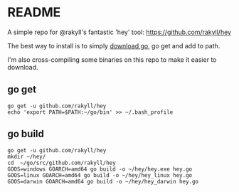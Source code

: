 # README

A simple repo for @rakyll's fantastic 'hey' tool: <https://github.com/rakyll/hey>

The best way to install is to simply [download go](https://golang.org/dl/), go get and add to path.

I'm also cross-compiling some binaries on this repo to make it easier to download.

## go get

    go get -u github.com/rakyll/hey
    echo 'export PATH=$PATH:~/go/bin' >> ~/.bash_profile

## go build

    go get -u github.com/rakyll/hey
    mkdir ~/hey/
    cd  ~/go/src/github.com/rakyll/hey
    GOOS=windows GOARCH=amd64 go build -o ~/hey/hey.exe hey.go
    GOOS=linux GOARCH=amd64 go build -o ~/hey/hey_linux hey.go
    GOOS=darwin GOARCH=amd64 go build -o ~/hey/hey_darwin hey.go
